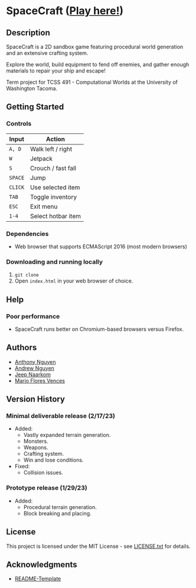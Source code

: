 # SpaceCraft ([Play here!](https://otherandrew.github.io/491-project/))

## Description

SpaceCraft is a 2D sandbox game featuring procedural world generation and an extensive crafting system.

Explore the world, build equipment to fend off enemies, and gather enough materials to repair your ship and escape!

Term project for TCSS 491 - Computational Worlds at the University of Washington Tacoma.

## Getting Started

### Controls

| Input   | Action             |
|---------|--------------------|
| `A, D`  | Walk left / right  |
| `W`     | Jetpack            |
| `S`     | Crouch / fast fall |
| `SPACE` | Jump               |
| `CLICK` | Use selected item  |
| `TAB`   | Toggle inventory   |
| `ESC`   | Exit menu          |
| `1-4`   | Select hotbar item |

### Dependencies

- Web browser that supports ECMAScript 2016 (most modern browsers)

### Downloading and running locally

1. `git clone `
2. Open `index.html` in your web browser of choice.

## Help

### Poor performance
- SpaceCraft runs better on Chromium-based browsers versus Firefox.

## Authors

- [Anthony Nguyen](https://github.com/anguyenq)
- [Andrew Nguyen](https://github.com/OtherAndrew)
- [Jeep Naarkom](https://github.com/codracula)
- [Mario Flores Vences](https://github.com/mfvcreative)

## Version History

### Minimal deliverable release (2/17/23)

- Added:
  - Vastly expanded terrain generation.
  - Monsters.
  - Weapons.
  - Crafting system.
  - Win and lose conditions.
- Fixed:
  - Collision issues.

###  Prototype release (1/29/23)

- Added:
  - Procedural terrain generation.
  - Block breaking and placing.

## License

This project is licensed under the MIT License - see [LICENSE.txt](LICENSE.txt) for details.

## Acknowledgments

- [README-Template](https://gist.github.com/DomPizzie/7a5ff55ffa9081f2de27c315f5018afc)
